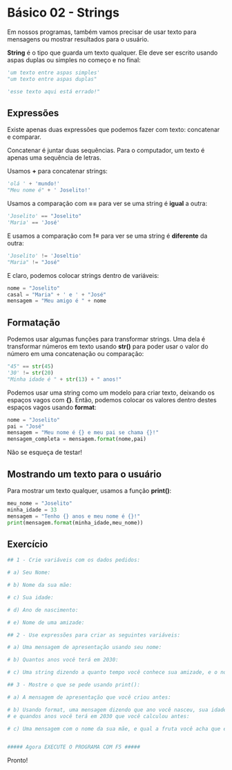 # Básico 02 - Strings

Em nossos programas, também vamos precisar de usar texto para mensagens ou mostrar resultados para o usuário.

**String** é o tipo que guarda um texto qualquer. Ele deve ser escrito usando aspas duplas ou simples no começo e no final:

```python
'um texto entre aspas simples'
"um texto entre aspas duplas"

'esse texto aqui está errado!"
```

## Expressões

Existe apenas duas expressões que podemos fazer com texto: concatenar e comparar.

Concatenar é juntar duas sequências. Para o computador, um texto é apenas uma sequência de letras.

Usamos **+** para concatenar strings:

```python
'olá ' + 'mundo!'
"Meu nome é" + ' Joselito!'
```

Usamos a comparação com **==** para ver se uma string é **igual** a outra:

```python
'Joselito' == "Joselito"
'Maria' == 'José'
```

E usamos a comparação com **!=** para ver se uma string é **diferente** da outra:

```python
'Joselito' != 'Joseltio'
"Maria" != "José"
```

E claro, podemos colocar strings dentro de variáveis:

```python
nome = "Joselito"
casal = "Maria" + ' e ' + "José"
mensagem = "Meu amigo é " + nome
```

## Formatação

Podemos usar algumas funções para transformar strings. Uma dela é transformar números em texto usando **str()** para poder usar o valor do número em uma concatenação ou comparação:

```python
"45" == str(45)
'30' != str(20)
"Minha idade é " + str(13) + " anos!"
```

Podemos usar uma string como um modelo para criar texto, deixando os espaços vagos com **{}**. Então, podemos colocar os valores dentro destes espaços vagos usando **format**:

```python
nome = "Joselito"
pai = "José"
mensagem = "Meu nome é {} e meu pai se chama {}!"
mensagem_completa = mensagem.format(nome,pai)
```

Não se esqueça de testar!

## Mostrando um texto para o usuário

Para mostrar um texto qualquer, usamos a função **print()**:

```python
meu_nome = "Joselito"
minha_idade = 33
mensagem = "Tenho {} anos e meu nome é {}!"
print(mensagem.format(minha_idade,meu_nome))
```

## Exercício

```python
## 1 - Crie variáveis com os dados pedidos:

# a) Seu Nome:

# b) Nome da sua mãe:

# c) Sua idade:

# d) Ano de nascimento:

# e) Nome de uma amizade:

## 2 - Use expressões para criar as seguintes variáveis:

# a) Uma mensagem de apresentação usando seu nome:

# b) Quantos anos você terá em 2030:

# c) Uma string dizendo a quanto tempo você conhece sua amizade, e o nome dela

## 3 - Mostre o que se pede usando print():

# a) A mensagem de apresentação que você criou antes:

# b) Usando format, uma mensagem dizendo que ano você nasceu, sua idade atual
# e quandos anos você terá em 2030 que você calculou antes:

# c) Uma mensagem com o nome da sua mãe, e qual a fruta você acha que ela gosta:


##### Agora EXECUTE O PROGRAMA COM F5 #####

```

Pronto!

